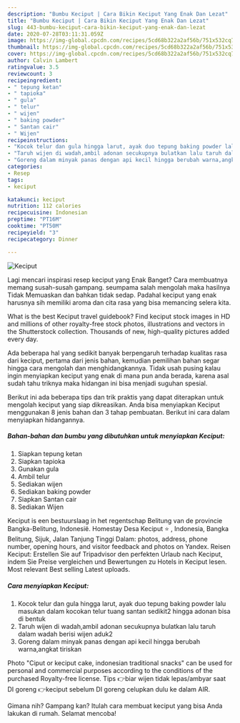 ```yaml
---
description: "Bumbu Keciput | Cara Bikin Keciput Yang Enak Dan Lezat"
title: "Bumbu Keciput | Cara Bikin Keciput Yang Enak Dan Lezat"
slug: 443-bumbu-keciput-cara-bikin-keciput-yang-enak-dan-lezat
date: 2020-07-28T03:11:31.059Z
image: https://img-global.cpcdn.com/recipes/5cd68b322a2af56b/751x532cq70/keciput-foto-resep-utama.jpg
thumbnail: https://img-global.cpcdn.com/recipes/5cd68b322a2af56b/751x532cq70/keciput-foto-resep-utama.jpg
cover: https://img-global.cpcdn.com/recipes/5cd68b322a2af56b/751x532cq70/keciput-foto-resep-utama.jpg
author: Calvin Lambert
ratingvalue: 3.5
reviewcount: 3
recipeingredient:
- " tepung ketan"
- " tapioka"
- " gula"
- " telur"
- " wijen"
- " baking powder"
- " Santan cair"
- " Wijen"
recipeinstructions:
- "Kocok telur dan gula hingga larut, ayak duo tepung baking powder lalu masukan dalam kocokan telur tuang santan sedikit2 hingga adonan bisa di bentuk"
- "Taruh wijen di wadah,ambil adonan secukupnya bulatkan lalu taruh dalam wadah berisi wijen aduk2"
- "Goreng dalam minyak panas dengan api kecil hingga berubah warna,angkat tiriskan"
categories:
- Resep
tags:
- keciput

katakunci: keciput 
nutrition: 112 calories
recipecuisine: Indonesian
preptime: "PT16M"
cooktime: "PT50M"
recipeyield: "3"
recipecategory: Dinner

---
```



![Keciput](https://img-global.cpcdn.com/recipes/5cd68b322a2af56b/751x532cq70/keciput-foto-resep-utama.jpg)

Lagi mencari inspirasi resep keciput yang Enak Banget? Cara membuatnya memang susah-susah gampang. seumpama salah mengolah maka hasilnya Tidak Memuaskan dan bahkan tidak sedap. Padahal keciput yang enak harusnya sih memiliki aroma dan cita rasa yang bisa memancing selera kita.

What is the best Keciput travel guidebook? Find keciput stock images in HD and millions of other royalty-free stock photos, illustrations and vectors in the Shutterstock collection. Thousands of new, high-quality pictures added every day.

Ada beberapa hal yang sedikit banyak berpengaruh terhadap kualitas rasa dari keciput, pertama dari jenis bahan, kemudian pemilihan bahan segar hingga cara mengolah dan menghidangkannya. Tidak usah pusing kalau ingin menyiapkan keciput yang enak di mana pun anda berada, karena asal sudah tahu triknya maka hidangan ini bisa menjadi suguhan spesial.


Berikut ini ada beberapa tips dan trik praktis yang dapat diterapkan untuk mengolah keciput yang siap dikreasikan. Anda bisa menyiapkan Keciput menggunakan 8 jenis bahan dan 3 tahap pembuatan. Berikut ini cara dalam menyiapkan hidangannya.

<!--inarticleads1-->

##### Bahan-bahan dan bumbu yang dibutuhkan untuk menyiapkan Keciput:

1. Siapkan  tepung ketan
1. Siapkan  tapioka
1. Gunakan  gula
1. Ambil  telur
1. Sediakan  wijen
1. Sediakan  baking powder
1. Siapkan  Santan cair
1. Sediakan  Wijen


Keciput is een bestuurslaag in het regentschap Belitung van de provincie Bangka-Belitung, Indonesië. Homestay Desa Keciput ⭐ , Indonesia, Bangka Belitung, Sijuk, Jalan Tanjung Tinggi Dalam: photos, address, phone number, opening hours, and visitor feedback and photos on Yandex. Reisen Keciput: Erstellen Sie auf Tripadvisor den perfekten Urlaub nach Keciput, indem Sie Preise vergleichen und Bewertungen zu Hotels in Keciput lesen. Most relevant Best selling Latest uploads. 

<!--inarticleads2-->

##### Cara menyiapkan Keciput:

1. Kocok telur dan gula hingga larut, ayak duo tepung baking powder lalu masukan dalam kocokan telur tuang santan sedikit2 hingga adonan bisa di bentuk
1. Taruh wijen di wadah,ambil adonan secukupnya bulatkan lalu taruh dalam wadah berisi wijen aduk2
1. Goreng dalam minyak panas dengan api kecil hingga berubah warna,angkat tiriskan


Photo &#34;Ciput or keciput cake, indonesian traditional snacks&#34; can be used for personal and commercial purposes according to the conditions of the purchased Royalty-free license. Tips 👉biar wijen tidak lepas/ambyar saat DI goreng 👉keciput sebelum DI goreng celupkan dulu ke dalam AIR. 

Gimana nih? Gampang kan? Itulah cara membuat keciput yang bisa Anda lakukan di rumah. Selamat mencoba!
